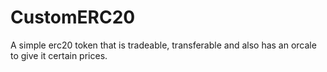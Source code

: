# CustomERC20
A simple erc20 token that is tradeable, transferable and also has an orcale to give it certain prices.
